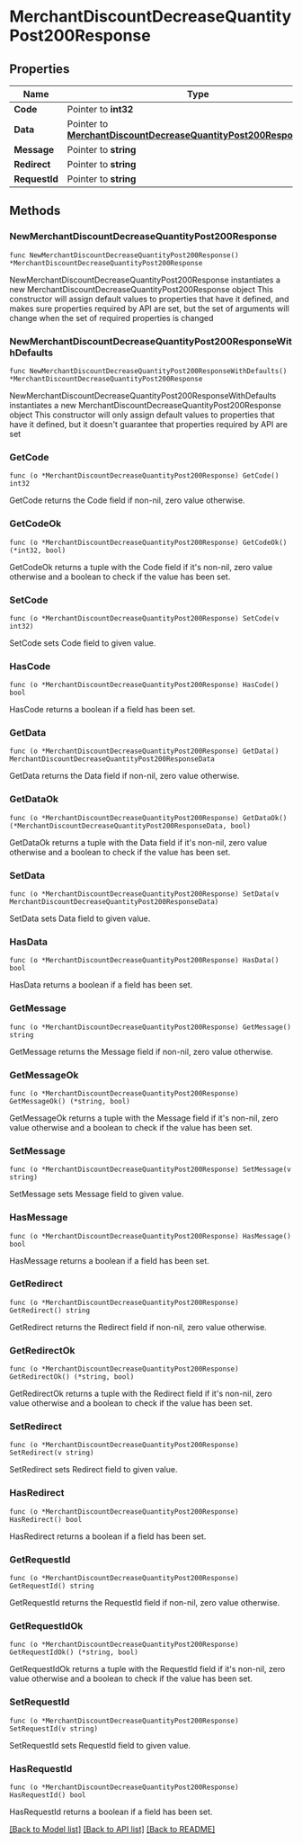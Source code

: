 # MerchantDiscountDecreaseQuantityPost200Response

## Properties

Name | Type | Description | Notes
------------ | ------------- | ------------- | -------------
**Code** | Pointer to **int32** |  | [optional] 
**Data** | Pointer to [**MerchantDiscountDecreaseQuantityPost200ResponseData**](MerchantDiscountDecreaseQuantityPost200ResponseData.md) |  | [optional] 
**Message** | Pointer to **string** |  | [optional] 
**Redirect** | Pointer to **string** |  | [optional] 
**RequestId** | Pointer to **string** |  | [optional] 

## Methods

### NewMerchantDiscountDecreaseQuantityPost200Response

`func NewMerchantDiscountDecreaseQuantityPost200Response() *MerchantDiscountDecreaseQuantityPost200Response`

NewMerchantDiscountDecreaseQuantityPost200Response instantiates a new MerchantDiscountDecreaseQuantityPost200Response object
This constructor will assign default values to properties that have it defined,
and makes sure properties required by API are set, but the set of arguments
will change when the set of required properties is changed

### NewMerchantDiscountDecreaseQuantityPost200ResponseWithDefaults

`func NewMerchantDiscountDecreaseQuantityPost200ResponseWithDefaults() *MerchantDiscountDecreaseQuantityPost200Response`

NewMerchantDiscountDecreaseQuantityPost200ResponseWithDefaults instantiates a new MerchantDiscountDecreaseQuantityPost200Response object
This constructor will only assign default values to properties that have it defined,
but it doesn't guarantee that properties required by API are set

### GetCode

`func (o *MerchantDiscountDecreaseQuantityPost200Response) GetCode() int32`

GetCode returns the Code field if non-nil, zero value otherwise.

### GetCodeOk

`func (o *MerchantDiscountDecreaseQuantityPost200Response) GetCodeOk() (*int32, bool)`

GetCodeOk returns a tuple with the Code field if it's non-nil, zero value otherwise
and a boolean to check if the value has been set.

### SetCode

`func (o *MerchantDiscountDecreaseQuantityPost200Response) SetCode(v int32)`

SetCode sets Code field to given value.

### HasCode

`func (o *MerchantDiscountDecreaseQuantityPost200Response) HasCode() bool`

HasCode returns a boolean if a field has been set.

### GetData

`func (o *MerchantDiscountDecreaseQuantityPost200Response) GetData() MerchantDiscountDecreaseQuantityPost200ResponseData`

GetData returns the Data field if non-nil, zero value otherwise.

### GetDataOk

`func (o *MerchantDiscountDecreaseQuantityPost200Response) GetDataOk() (*MerchantDiscountDecreaseQuantityPost200ResponseData, bool)`

GetDataOk returns a tuple with the Data field if it's non-nil, zero value otherwise
and a boolean to check if the value has been set.

### SetData

`func (o *MerchantDiscountDecreaseQuantityPost200Response) SetData(v MerchantDiscountDecreaseQuantityPost200ResponseData)`

SetData sets Data field to given value.

### HasData

`func (o *MerchantDiscountDecreaseQuantityPost200Response) HasData() bool`

HasData returns a boolean if a field has been set.

### GetMessage

`func (o *MerchantDiscountDecreaseQuantityPost200Response) GetMessage() string`

GetMessage returns the Message field if non-nil, zero value otherwise.

### GetMessageOk

`func (o *MerchantDiscountDecreaseQuantityPost200Response) GetMessageOk() (*string, bool)`

GetMessageOk returns a tuple with the Message field if it's non-nil, zero value otherwise
and a boolean to check if the value has been set.

### SetMessage

`func (o *MerchantDiscountDecreaseQuantityPost200Response) SetMessage(v string)`

SetMessage sets Message field to given value.

### HasMessage

`func (o *MerchantDiscountDecreaseQuantityPost200Response) HasMessage() bool`

HasMessage returns a boolean if a field has been set.

### GetRedirect

`func (o *MerchantDiscountDecreaseQuantityPost200Response) GetRedirect() string`

GetRedirect returns the Redirect field if non-nil, zero value otherwise.

### GetRedirectOk

`func (o *MerchantDiscountDecreaseQuantityPost200Response) GetRedirectOk() (*string, bool)`

GetRedirectOk returns a tuple with the Redirect field if it's non-nil, zero value otherwise
and a boolean to check if the value has been set.

### SetRedirect

`func (o *MerchantDiscountDecreaseQuantityPost200Response) SetRedirect(v string)`

SetRedirect sets Redirect field to given value.

### HasRedirect

`func (o *MerchantDiscountDecreaseQuantityPost200Response) HasRedirect() bool`

HasRedirect returns a boolean if a field has been set.

### GetRequestId

`func (o *MerchantDiscountDecreaseQuantityPost200Response) GetRequestId() string`

GetRequestId returns the RequestId field if non-nil, zero value otherwise.

### GetRequestIdOk

`func (o *MerchantDiscountDecreaseQuantityPost200Response) GetRequestIdOk() (*string, bool)`

GetRequestIdOk returns a tuple with the RequestId field if it's non-nil, zero value otherwise
and a boolean to check if the value has been set.

### SetRequestId

`func (o *MerchantDiscountDecreaseQuantityPost200Response) SetRequestId(v string)`

SetRequestId sets RequestId field to given value.

### HasRequestId

`func (o *MerchantDiscountDecreaseQuantityPost200Response) HasRequestId() bool`

HasRequestId returns a boolean if a field has been set.


[[Back to Model list]](../README.md#documentation-for-models) [[Back to API list]](../README.md#documentation-for-api-endpoints) [[Back to README]](../README.md)


